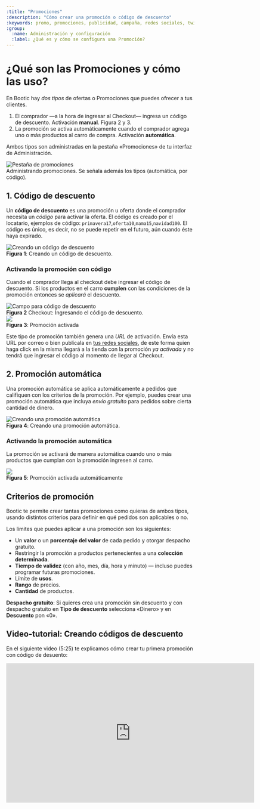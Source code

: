 ```yaml
---
:title: "Promociones"
:description: "Cómo crear una promoción o código de descuento"
:keywords: promo, promociones, publicidad, campaña, redes sociales, twitter, facebook, blog, screencast, video, video tutorial, promoción, discount, descuento, codigo
:group:
  :name: Administración y configuración
  :label: ¿Qué es y cómo se configura una Promoción?
---
```


# ¿Qué son las Promociones y cómo las uso?

En Bootic hay _dos tipos_ de ofertas o Promociones que puedes ofrecer a tus clientes.

1. El comprador —a la hora de ingresar al Checkout— ingresa un código de descuento. Activación **manual**. Figura 2 y 3.
2. La promoción se activa automáticamente cuando el comprador agrega uno o más productos al carro de compra. Activación **automática**.

Ambos tipos son administradas en la pestaña «Promociones» de tu interfaz de Administración.

<div class="captura">
  <div class="c-contenido">
    <img src="/img/admin/promotions-tab.png" alt="Pestaña de promociones" />
  </div>
  <div class="c-pie">
    Administrando promociones. Se señala además los tipos (automática, por código).
  </div>
</div>

## 1. Código de descuento

Un **código de descuento** es una promoción u oferta donde el comprador necesita un *código* para activar la oferta. El código
es creado por el locatario, ejemplos de código: `primavera17`,`oferta10`,`mama15`,`navidad100`. El código es único, es
decir, no se puede repetir en el futuro, aún cuando éste haya expirado.

<div class="captura">
  <div class="c-contenido">
    <img src="/img/admin/promo-discount-code.png" alt="Creando un código de descuento" />
  </div>
  <div class="c-pie">
    <strong>Figura 1</strong>: Creando un código de descuento.
  </div>
</div>

### Activando la promoción con código

Cuando el comprador llega al checkout debe ingresar el código de descuento. Si los productos en el carro **cumplen** con las
condiciones de la promoción entonces se _aplicará_ el descuento.

<div class="captura">
  <div class="c-contenido">
    <img src="/img/admin/discount-code-field.png" alt="Campo para código de descuento" />
  </div>
  <div class="c-pie">
    <strong>Figura 2</strong> Checkout: Ingresando el código de descuento.
  </div>
</div>

<div class="captura">
  <div class="c-contenido">
    <img src="/img/admin/promocion-activada.png">
  </div>
  <div class="c-pie"><strong>Figura 3</strong>: Promoción activada</div>
</div>


Este tipo de promoción también genera una *URL* de activación. Envía esta URL por correo o bien publícala en [tus redes
sociales](/es/administracion/promociones/en-redes-sociales), de este forma quien haga click en la misma llegará a la
tienda con la promoción _ya activada_ y no tendrá que ingresar el código al momento de llegar al Checkout.

## 2. Promoción automática

Una promoción automática se aplica automáticamente a pedidos que califiquen con los criterios de la promoción. Por ejemplo, puedes crear una promoción automática que incluya *envío gratuito* para pedidos sobre cierta cantidad de dinero.

<div class="captura">
  <div class="c-contenido">
    <img src="/img/admin/promo-automatic.png" alt="Creando una promoción automática" />
  </div>
  <div class="c-pie">
    <strong>Figura 4</strong>: Creando una promoción automática.
  </div>
</div>

### Activando la promoción automática

La promoción se activará de manera automática cuando uno o más productos que cumplan con la promoción ingresen al carro.

<div class="captura">
  <div class="c-contenido">
    <img src="/img/admin/promocion-activada-auto.png">
  </div>
  <div class="c-pie"><strong>Figura 5</strong>: Promoción activada automáticamente</div>
</div>


## Criterios de promoción

Bootic te permite crear tantas promociones como quieras de ambos tipos, usando distintos criterios para definir en qué pedidos son aplicables o no.

Los límites que puedes aplicar a una promoción son los siguientes:

* Un **valor** o un **porcentaje del valor** de cada pedido y otorgar despacho gratuito.
* Restringir la promoción a productos pertenecientes a una **colección determinada**.
* **Tiempo de validez** (con año, mes, día, hora y minuto) — incluso puedes programar futuras promociones.
* Límite de **usos**.
* **Rango** de precios.
* **Cantidad** de productos.

<div class="note tip">
<p><strong>Despacho gratuito</strong>: Si quieres crea una promoción sin descuento y con despacho gratuito en <strong>Tipo de descuento</strong>
selecciona «Dinero» y en <strong>Descuento</strong> pon «0».</p>
</div>

## Video-tutorial: Creando códigos de descuento

En el siguiente video (5:25) te explicamos cómo crear tu primera promoción con código de desuento:

<iframe width="665" height="374" src="http://www.youtube.com/embed/1a9w1bM3-4g" frameborder="0" allowfullscreen></iframe>

